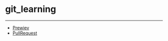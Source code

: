 # git_learning
*** 
* [Prewiev](https://github.com/morfeii/git_learning)
* [PullRequest](https://github.com/morfeii/git_learning/pull/1/files)